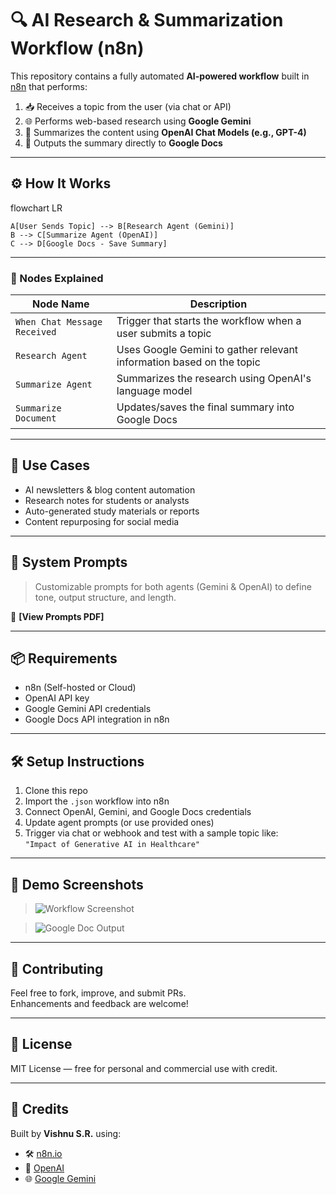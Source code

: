 # 🔍 AI Research & Summarization Workflow (n8n)

This repository contains a fully automated **AI-powered workflow** built in [n8n](https://n8n.io/) that performs:

1. 📥 Receives a topic from the user (via chat or API)  
2. 🌐 Performs web-based research using **Google Gemini**  
3. 🧠 Summarizes the content using **OpenAI Chat Models (e.g., GPT-4)**  
4. 📄 Outputs the summary directly to **Google Docs**

---

## ⚙️ How It Works

flowchart LR

    A[User Sends Topic] --> B[Research Agent (Gemini)]
    B --> C[Summarize Agent (OpenAI)]
    C --> D[Google Docs - Save Summary]

---

### 🔧 Nodes Explained

| Node Name                  | Description                                                                 |
|----------------------------|-----------------------------------------------------------------------------|
| `When Chat Message Received` | Trigger that starts the workflow when a user submits a topic               |
| `Research Agent`           | Uses Google Gemini to gather relevant information based on the topic       |
| `Summarize Agent`          | Summarizes the research using OpenAI's language model                      |
| `Summarize Document`       | Updates/saves the final summary into Google Docs                           |

---

## 🚀 Use Cases

- AI newsletters & blog content automation  
- Research notes for students or analysts  
- Auto-generated study materials or reports  
- Content repurposing for social media

---

## 🧠 System Prompts

> Customizable prompts for both agents (Gemini & OpenAI) to define tone, output structure, and length.

📌 **[View Prompts PDF]**

---

## 📦 Requirements

- n8n (Self-hosted or Cloud)
- OpenAI API key
- Google Gemini API credentials
- Google Docs API integration in n8n

---

## 🛠️ Setup Instructions

1. Clone this repo  
2. Import the `.json` workflow into n8n  
3. Connect OpenAI, Gemini, and Google Docs credentials  
4. Update agent prompts (or use provided ones)  
5. Trigger via chat or webhook and test with a sample topic like:  
   `"Impact of Generative AI in Healthcare"`

---

## 🧪 Demo Screenshots

> ![Workflow Screenshot](assets/workflow.png)

> ![Google Doc Output](assets/google-docs-summary.png)

---

## 🤝 Contributing

Feel free to fork, improve, and submit PRs.  
Enhancements and feedback are welcome!

---

## 📄 License

MIT License — free for personal and commercial use with credit.

---

## 🙌 Credits

Built by **Vishnu S.R.** using:
- 🛠️ [n8n.io](https://n8n.io/)
- 🤖 [OpenAI](https://platform.openai.com/)
- 🌐 [Google Gemini](https://deepmind.google/technologies/gemini/)
